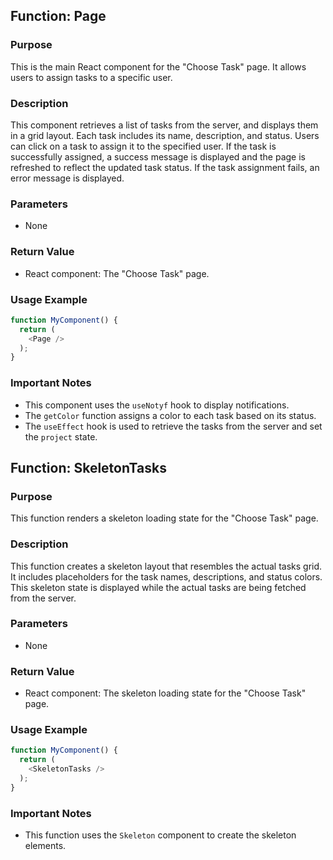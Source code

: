## Function: Page

### Purpose
This is the main React component for the "Choose Task" page. It allows users to assign tasks to a specific user.

### Description
This component retrieves a list of tasks from the server, and displays them in a grid layout. Each task includes its name, description, and status. Users can click on a task to assign it to the specified user. If the task is successfully assigned, a success message is displayed and the page is refreshed to reflect the updated task status. If the task assignment fails, an error message is displayed.

### Parameters
- None

### Return Value
- React component: The "Choose Task" page.

### Usage Example
```js
function MyComponent() {
  return (
    <Page />
  );
}
```

### Important Notes
- This component uses the `useNotyf` hook to display notifications.
- The `getColor` function assigns a color to each task based on its status.
- The `useEffect` hook is used to retrieve the tasks from the server and set the `project` state.

## Function: SkeletonTasks

### Purpose
This function renders a skeleton loading state for the "Choose Task" page.

### Description
This function creates a skeleton layout that resembles the actual tasks grid. It includes placeholders for the task names, descriptions, and status colors. This skeleton state is displayed while the actual tasks are being fetched from the server.

### Parameters
- None

### Return Value
- React component: The skeleton loading state for the "Choose Task" page.

### Usage Example
```js
function MyComponent() {
  return (
    <SkeletonTasks />
  );
}
```

### Important Notes
- This function uses the `Skeleton` component to create the skeleton elements.